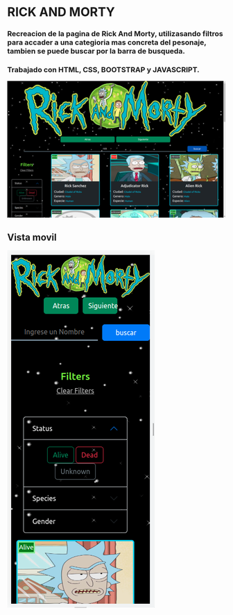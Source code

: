 # RICK AND MORTY
### Recreacion de la pagina de Rick And Morty, utilizasando filtros para accader a una categioria mas concreta del pesonaje, tambien se puede buscar por la barra de busqueda. 

### Trabajado con HTML, CSS, BOOTSTRAP y JAVASCRIPT.
![image text](./imagenes/ejemplo-de-pagina.png)

## Vista movil
![image text](./imagenes/pagina-movil.png)